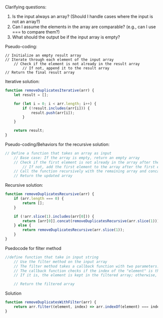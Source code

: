 <!-- Removing duplicates from an array. We'll solve this problem both with and without recursion using JavaScript. Do not use a function like filter() to solve this.

Example
Input: [7, 9, "hi", 12, "hi", 7, 53]
Output: [7, 9, "hi", 12, 53] -->

Clarifying questions:
1) Is the input always an array? (Should I handle cases where the input is not an array?)
2) Can I assume the elements in the array are comparable? (e.g., can I use === to compare them?)
3) What should the output be if the input array is empty?

Pseudo-coding:
```
// Initialize an empty result array
// Iterate through each element of the input array
    // Check if the element is not already in the result array
        // If not, append it to the result array
// Return the final result array
```

Iterative solution:
```javascript
function removeDuplicatesIterative(arr) {
    let result = [];

    for (let i = 0; i < arr.length; i++) {
        if (!result.includes(arr[i])) {
            result.push(arr[i]);
        }
    }

    return result;
}
```

Pseudo-coding/Behaviors for the recursive solution:
```javascript
// Define a function that takes an array as input
    // Base case: If the array is empty, return an empty array
    // Check if the first element is not already in the array after the first element
        // If not, add the first element to the array after the first element
    // Call the function recursively with the remaining array and concatenate the result with the first element
    // Return the updated array
```

Recursive solution:
```javascript
function removeDuplicatesRecursive(arr) {
    if (arr.length === 0) {
        return [];
    }

    if (!arr.slice(1).includes(arr[0])) {
        return [arr[0]].concat(removeDuplicatesRecursive(arr.slice(1)));
    } else {
        return removeDuplicatesRecursive(arr.slice(1));
    }
}
```
Psedocode for filter method
```javascript
//define function that take in input string
    // Use the filter method on the input array
    // The filter method takes a callback function with two parameters: "element" and "index"
    // The callback function checks if the index of the "element" is the same as its first occurrence in the array
    // If it is, the element is kept in the filtered array; otherwise, it is excluded

    // Return the filtered array
```
Solution
```javascript
function removeDuplicatesWithFilter(arr) {
    return arr.filter((element, index) => arr.indexOf(element) === index);
}
```